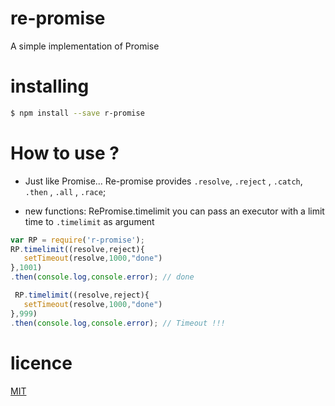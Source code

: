 # re-promise
 A simple implementation of Promise
 
# installing
```bash
$ npm install --save r-promise
```
# How to use ?
* Just like Promise...
 Re-promise provides `.resolve`, `.reject` , `.catch`, `.then` , `.all` , `.race`;
 
* new functions: RePromise.timelimit
 you can pass an executor with a limit time to `.timelimit` as argument 
 ```js
 var RP = require('r-promise');
 RP.timelimit((resolve,reject){
    setTimeout(resolve,1000,"done")
 },1001)
 .then(console.log,console.error); // done
 
  RP.timelimit((resolve,reject){
    setTimeout(resolve,1000,"done")
 },999)
 .then(console.log,console.error); // Timeout !!!
 
 ```


# licence
[MIT](https://tldrlegal.com/license/mit-license)
